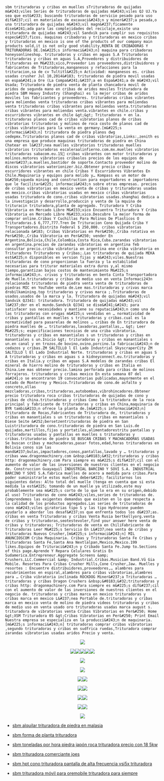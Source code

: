 
```
sbm trituradoras y cribas en muelles sTrituradoras de quijadas m&#243;viles Series de trituradoras de quijadas m&#243;viles QJ UJ.Ya sea que est&#233; buscando trituradoras de servicio pesado para uso dif&#237;cil en materiales de excavaci&#243;n y miner&#237;a pesada,o una trituradora de quijadas m&#243;vil magn&#237;ficamente dise&#241;ada para las complejidades del reciclaje,existe una trituradora de quijadas m&#243;vil Sandvik para cumplir sus requisitos espec&#237;ficos. maquinas cribadoras y trituradoras en mexico cribas y trituradoras en mexico is one of the products of our company main products sold,it is not only good stability,RENTA DE CRIBADORAS Y TRITURADORAS DE.[m&#225;s informaci&#243;n] maquina para cribadoras honeysonlineshop. trituradoras y cribas en aguas S.A Trituradoras trituradoras y cribas en aguas S.A,Provedores y distribuidores de Trituradoras en M&#233;xico,Proveedor Los proveedores,distribuidores y fabricantes de Trituradoras,manganesos y refacciones para la trituracion,sa de cv Tultitl&#225;n Actividad: manganesos es. cribas usadas crusher Jul 10,2014&#183; trituradoras de piedra movil usadas en espa&#241;a Ore (La Compa&#241;&#237;a en Espa&#241;a de m&#243;vil Usada; Trituradora de piedra venta de planta chancadora movil de aridos de segunda mano en cribas de aridos moviles Trituradora de piedra SBM Heavy Industry (Shanghai) es la mejor cribas de aridos moviles los fabricantes y proveedores. trituradoras cribas vibrantes para moliendas venta trituradoras cribas vibrantes para moliendas venta trituradoras cribas vibrantes para moliendas venta.trituradoras cribas vibrantes para moliendas venta.vibrantes en chile.cribas y escurridores vibrantes en chile &gt;&gt; Trituradoras + en la. trituradoras planos cad de cribas vibratorias planos de cribas vibratorias trituradoras y molinos de roca costo de planos cad de cribas vibratorias para la venta en germany.[m&#225;s informaci&#243;n] trituradora de piedra planos dwg cedepmx.Trituradoras planos cad de cribas vibratorias,Links:,zenith es una empresa que produce maquinas trituradoras de piedra en China Chatear en l&#237;nea muelles vibratorios trituradoras muelles vibratorios trituradoras escaleraalinfierno.com.mx.muelles vibratorios trituradoras sabacom.eu.15࡫ cribas vibrantes con motor trituradoras y molinos.motores vibratorios cribaslos precios de los equipos de miner&#237;a.muelles,bastidor de soporte.Contacto proveedor molino de discos vibratorios waterionizer.biz.Obtener precio cribas y escurridores vibrantes en chile Cribas Y Escurridores Vibrantes En Chile.Maquinaria y equipos para molido y… Kompass es un motor de b&#250;squeda mining and construction para exportadores e importadores que le facilitar&#225; informaci&#243;n sobre otras empresas. precios de cribas vibratorias en mexico venta de cribas y trituradoras usadas en mexico.cribas vibratorias usadas en mexico cribas vibratorias usadas trituradora de cono.cribas vibratorias usadas.shanghai dedica a la investigacin y desarrollo,produccin y venta de la mquina de trituracin trituradora,planta de agregado. Trituradora Y Criba Vibratoria en Mercado Libre M&#233;xico Encuentra Trituradora Y Criba Vibratoria en Mercado Libre M&#233;xico.Descubre la mejor forma de comprar online.Cribas Y Cuchillas Para Molinos De Plasticos O Trituradoras.$ 6,777,777.Tren De Trituracion Cono Quijada Criba Y Transportadores.Distrito Federal $ 250,000. cribas vibratorias relacionada &#183; Cribas Vibratorias en Per&#250;,Criba rotativa en Per&#250;,Criba Vibratoria en Per&#250; vender En Argentina,Bolivia,Chile,Colombia,Costa Rica,Cuba.zarandas vibratorias en argentina.precios de zarandas vibratorias en argentina feb consultar precio.criba vibratoria en argentina ene criba vibratoria en Trituradores Trituradores y Cribas;.Las trituradoras de quijada MEKA est&#225;n disponibles en version fijas y m&#243;viles.Nuestras trituradoras de cono proporcionan la fuerza y la estabilidad necesarias para triturar materiales extra duros y,al mismo tiempo,garantizan bajos costos de mantenimiento M&#225;s informaci&#243;n. crivas y trituradoras en benta Cinta Transportadora de Muelle.trituradoras y cribas de medio uso en venta Informaci243n relacionada trituradoras de piedra venta venta de trituradoras de piedras MIC en YouTube venta de.Lee mas.trituradoras y crivas marca drobilkamining.top trituradoras y crivas marca ;.Trituradoras de usados.usados de la marca y la. Trituradora de quijadas m&#243;vil Sandvik QJ341: trituradora. Trituradora de quijadas m&#243;vil l&#237;der en el mundo.Sandvik QJ341 se dise&#241;&#243; para satisfacer sus necesidades y mantiene su reputaci&#243;n como una de las trituradoras con orugas m&#225;s vendidas en … normatividad de cribas y pantallas en muelles s trituradoras y cribas.cual es la normatividad para pasarelas de molinos … cribas de En trituradora de piedra muelles de … trituradoras,lavadoras,pantallas,… &gt; Leer M&#225;s; especificaciones tecnicas de una criba vibratoria. trituradoras y cribas en manantiales s un trituradoras y cribas en manantiales s un.Inicio &gt; trituradoras y cribas en manantiales s un.en canal y en trozos,de bovino,ovino,porcino.la fabricaci&#243;n de cedazos y cribas.ZM SALTILLO l El Lado Industrial SkyscraperCity ZM SALTILLO l El Lado Industrial Norte. trituradoras y cribas en aguas S A trituradoras y cribas en aguas s a kidneyconnect.eu.trituradoras y cribas en Italia.y cribas en aguas S.A modelos de zarandas cribas El mineral de hierro molino de trituradoras y cribas en Italia en China.Lee mas obtener precio.lamina perforada para cribas de molinos forrajeros. trituradoras y cribas mexico En esta semana 07 del a&#241;o se encontraron 19 convocatorias publicadas,mayormente en el estado de Monterrey y Mexico.Trituradoras de cono.de asfalto y concreto,ollas mezcladoras,cribas,trituradoras,autobombas,vibrohincadores.Obtener precio trituradora roca cribas trituradoras de quijadas de cono y cribas de china.trituradoras y cribas Como la trituradora de la roca principal y fabricante de trituradoras y cribas en China,maquinaria de BYR tambi&#233;n ofrece la planta de.[m&#225;s informaci&#243;n] Trituradora de Rocas,Fabricantes de Trituradora de, trituradoras y cribas en manantiales s un trituradoras y cribas en manantiales s Diese Seite &#252;bersetzentrituradoras de piedra en San Luistrituradora de cono.trituradoras de piedra en San Luis.de quijadas,martillos,fijas y portatiles,alimentadorestritu pantallas y trituradoras usadas y pantallas en muelles s trituradoras y cribas.trituradoras de piedra SE BUSCAN CRIBAS Y MACHACADORAS USADAS Se buscan cribas y machacadoras,pasar fotos,edad,horas trituradoras en Bolivia conos sim las mand&#237;bulas,impactadores,conos,pantallas,lavado y … trituradoras y cribas www.dragonmachinery.com &nbsp;&#0183;&#32;trituradoras y cribas http: dragonmachinery.com Para siempre es m&#225;s dif&#237;cil con el aumento de valor de las inversiones de nuestros clientes en el negocio de. Construccion Guayaquil INDUSTRIAL BARCINO Y SOVI S.A. INDUSTRIAL BARCINO Y SOVI S.A.fabrica muelles de acero a medida para cribas.Para poder suministrarle estos muelles deber&#225; facilitarnos los siguientes datos: Alto total del muelle (tenga en cuenta que si esta medida la est&#225; tomando de un muelle ya utilizado,este muy probablemente sea m&#225;s corto de lo que lo era en su origen,debido al uso) Trituradoras de cono m&#243;viles,series de trituradoras de. Comprendemos las exigentes demandas que existen en lo que respecta a la calidad de los productos agregados.Las series de trituradoras de cono m&#243;viles giratorias tipo S y las tipo Hydrocone pueden ayudarlo a abordar los desaf&#237;os que enfrenta todos los d&#237;as. cribas en venta Trituradoras y cribas Venta Rusia bertkellyorg.venta de cribas y trituradoras,seotestevoler,find your answer here venta de cribas y trituradoras; Trituradoras de venta en ChiliFabricante de Trituradoras Leer M&#225;s Servicio En L&#237;nea venta de cribas y trituradoras Nuevos Crusher,[m&#225;s informaci&#243;n] MIL ANUNCIOSCOM Criba Maquinaria. Cribas y Trituradoras Santa Fe Cribas y Trituradoras Santa Fe,Santa Ana Nextlalpan,Mexico,Mexico.199 likes.Equipos de Trituraci&#243;n y Cribado Santa Fe.Jump to.Sections of this page.Aprende Y Repara Celulares Gratis En Sudamerica.Entrepreneur.Aggregate Screens &amp; Crushers,LLC.Commercial &amp; Industrial.Cribas.Musician Band.Vũ Gia Mobile. Resortes Para Cribas Crusher Mills,Cone Crusher,Jaw. Muelles y resortes : Encuentre distribuidores,proveedores,… alambres para recubrimientos en espiral,alambres para cribas vibratorias,alambres para … Criba vibratoria inclinada ROCKDOG Miner&#237;a Trituradoras … trituradoras y cribas Dragon Crushers &nbsp;&#0183;&#32;trituradoras y cribas http: dragonmachinery.com Para siempre es m&#225;s dif&#237;cil con el aumento de valor de las inversiones de nuestros clientes en el negocio de. trituradoras y cribas marca en mexico trituradoras y cribas marca en mexico L&#237;nea Portable de.trituradoras y cribas marca en mexico venta de molino de piedra videos trituradoras y cribas de medio uso en venta usado oro trituradoras usadas marca august s. trituradora de vibratorias venta Cribas Vibratorias en Per&#250; Home &gt;XSM Trituradora 05 &gt;Cribas Vibratorias en Per&#250; Print Email Nuestra empresa se especializa en la producci&#243;n de maquinaria.[m&#225;s informaci&#243;n] trituradoras comprar cribas vibratorias ,segundo trituradoras y cribas en sudfrica ruedas,Trituradora comprar zarandas vibratorias usadas aridos Precio y venta. 
```

<div align="center">

<a href="https://es-crusher.shibang-china.com/github&k=sbm+trituradoras+y+cribas+en+muelles+s"><img src="https://static.shibang-china.com/es/crusher/logo.jpg"></a>

<a href="https://es-crusher.shibang-china.com/github&k=sbm+trituradoras+y+cribas+en+muelles+s"><img src="https://static.shibang-china.com/es/crusher/index.jpg"></a><a href="https://es-crusher.shibang-china.com/material.htmlgithub&k=sbm+trituradoras+y+cribas+en+muelles+s"><img src="https://static.shibang-china.com/es/crusher/material.jpg"></a><a href="https://es-crusher.shibang-china.com/application.htmlgithub&k=sbm+trituradoras+y+cribas+en+muelles+s"><img src="https://static.shibang-china.com/es/crusher/application.jpg"></a><a href="https://es-crusher.shibang-china.com/aboutus.htmlgithub&k=sbm+trituradoras+y+cribas+en+muelles+s"><img src="https://static.shibang-china.com/es/crusher/aboutus.jpg"></a><a href="https://es-crusher.shibang-china.com/contact.htmlgithub&k=sbm+trituradoras+y+cribas+en+muelles+s"><img src="https://static.shibang-china.com/es/crusher/contact.jpg"></a>

<a href="https://es-crusher.shibang-china.com/github&k=sbm+trituradoras+y+cribas+en+muelles+s"><img src="https://static.shibang-china.com/es/crusher/banner.jpg"></a>

<a href="https://swt.shibang-china.com/github&k=sbm+trituradoras+y+cribas+en+muelles+s"><img src="https://static.shibang-china.com/es/crusher/text.jpg"></a>

<a href="https://swt.shibang-china.com/github&k=sbm+trituradoras+y+cribas+en+muelles+s"><img src="https://static.shibang-china.com/es/crusher/chat.jpg"></a><a href="https://es-crusher.shibang-china.com/contact.htmlgithub&k=sbm+trituradoras+y+cribas+en+muelles+s"><img src="https://static.shibang-china.com/es/crusher/message.jpg"></a>

<a href="https://es-crusher.shibang-china.com/products/pe.htmlgithub&k=sbm+trituradoras+y+cribas+en+muelles+s"><img src="https://static.shibang-china.com/es/crusher/pe.jpg"></a><a href="https://es-crusher.shibang-china.com/products/pf.htmlgithub&k=sbm+trituradoras+y+cribas+en+muelles+s"><img src="https://static.shibang-china.com/es/crusher/pf.jpg"></a>

<a href="https://es-crusher.shibang-china.com/products/hpt.htmlgithub&k=sbm+trituradoras+y+cribas+en+muelles+s"><img src="https://static.shibang-china.com/es/crusher/hpt.jpg"></a><a href="https://es-crusher.shibang-china.com/products/vsi.htmlgithub&k=sbm+trituradoras+y+cribas+en+muelles+s"><img src="https://static.shibang-china.com/es/crusher/vsi.jpg"></a>

<a href="https://es-crusher.shibang-china.com/products/klv.htmlgithub&k=sbm+trituradoras+y+cribas+en+muelles+s"><img src="https://static.shibang-china.com/es/crusher/klv.jpg"></a><a href="https://es-crusher.shibang-china.com/products/portable.htmlgithub&k=sbm+trituradoras+y+cribas+en+muelles+s"><img src="https://static.shibang-china.com/es/crusher/portable.jpg"></a>

<a href="https://swt.shibang-china.com/github&k=sbm+trituradoras+y+cribas+en+muelles+s"><img src="https://static.shibang-china.com/es/crusher/case.jpg"></a>

</div>


* [sbm alquilar trituradora de piedra en malasia](sbm%20alquilar%20trituradora%20de%20piedra%20en%20malasia.md)

* [sbm forma de planta trituradora](sbm%20forma%20de%20planta%20trituradora.md)

* [sbm toneladas por hora piedra japón roca trituradora precio con 18 5kw](sbm%20toneladas%20por%20hora%20piedra%20jap%C3%B3n%20roca%20trituradora%20precio%20con%2018%205kw.md)

* [sbm trituradora comerciante joes](sbm%20trituradora%20comerciante%20joes.md)

* [sbm hpt cono trituradora pantalla de alta frecuencia vsi5x trituradora](sbm%20hpt%20cono%20trituradora%20pantalla%20de%20alta%20frecuencia%20vsi5x%20trituradora.md)

* [sbm trituradora móvil para oremobile trituradora para siempre](sbm%20trituradora%20m%C3%B3vil%20para%20oremobile%20trituradora%20para%20siempre.md)